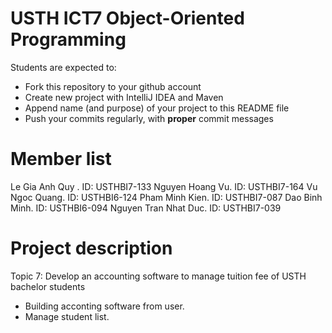 USTH ICT7 Object-Oriented Programming
=====================================

Students are expected to:
* Fork this repository to your github account
* Create new project with IntelliJ IDEA and Maven
* Append name (and purpose) of your project to this README file
* Push your commits regularly, with **proper** commit messages


Member list
=====================================

  Le Gia Anh Quy  . ID: USTHBI7-133
	Nguyen Hoang Vu. ID: USTHBI7-164
	Vu Ngoc Quang. ID: USTHBI6-124
	Pham Minh Kien. ID: USTHBI7-087
	Dao Binh Minh. ID: USTHBI6-094
	Nguyen Tran Nhat Duc. ID: USTHBI7-039

Project description
=====================================

Topic 7: Develop an accounting software to manage tuition fee of USTH bachelor students

- Building acconting software from user.
- Manage student list.
